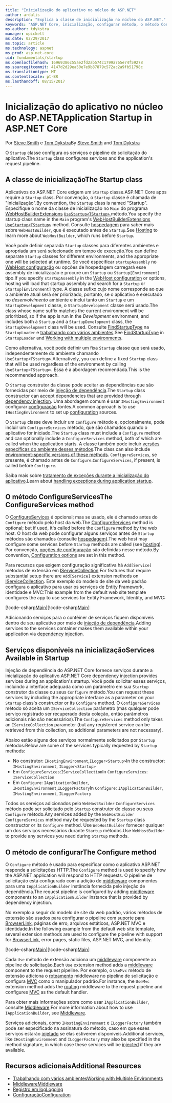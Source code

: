 ```yaml
---
title: "Inicialização do aplicativo no núcleo do ASP.NET"
author: ardalis
description: "Explica a classe de inicialização no núcleo do ASP.NET."
keywords: "ASP.NET Core, inicialização, configurar método, o método ConfigureServices"
ms.author: tdykstra
manager: wpickett
ms.date: 02/29/2017
ms.topic: article
ms.technology: aspnet
ms.prod: asp.net-core
uid: fundamentals/startup
ms.openlocfilehash: 16969386c55ae2fd2ab574c1799a765e74f59278
ms.sourcegitcommit: 4147d2d29ea50e7e9b87879c572ac2a9fb51798c
ms.translationtype: MT
ms.contentlocale: pt-BR
ms.lasthandoff: 08/15/2017
---
```

# <a name="application-startup-in-aspnet-core"></a><span data-ttu-id="72ea4-104">Inicialização do aplicativo no núcleo do ASP.NET</span><span class="sxs-lookup"><span data-stu-id="72ea4-104">Application Startup in ASP.NET Core</span></span>

<span data-ttu-id="72ea4-105">Por [Steve Smith](http://ardalis.com) e [Tom Dykstra](https://github.com/tdykstra/)</span><span class="sxs-lookup"><span data-stu-id="72ea4-105">By [Steve Smith](http://ardalis.com) and [Tom Dykstra](https://github.com/tdykstra/)</span></span>

<span data-ttu-id="72ea4-106">O `Startup` classe configura os serviços e pipeline de solicitação do aplicativo.</span><span class="sxs-lookup"><span data-stu-id="72ea4-106">The `Startup` class configures services and the application's request pipeline.</span></span> 

## <a name="the-startup-class"></a><span data-ttu-id="72ea4-107">A classe de inicialização</span><span class="sxs-lookup"><span data-stu-id="72ea4-107">The Startup class</span></span>

<span data-ttu-id="72ea4-108">Aplicativos do ASP.NET Core exigem um `Startup` classe.</span><span class="sxs-lookup"><span data-stu-id="72ea4-108">ASP.NET Core apps require a `Startup` class.</span></span> <span data-ttu-id="72ea4-109">Por convenção, o `Startup` classe é chamada de "Inicialização".</span><span class="sxs-lookup"><span data-stu-id="72ea4-109">By convention, the `Startup` class is named "Startup".</span></span> <span data-ttu-id="72ea4-110">Especifique o nome da classe de inicialização no `Main` do programa [WebHostBuilderExtensions](https://docs.microsoft.com/aspnet/core/api/microsoft.aspnetcore.hosting.webhostbuilderextensions) [ `UseStartup<TStartup>` ](https://docs.microsoft.com/aspnet/core/api/microsoft.aspnetcore.hosting.webhostbuilderextensions#Microsoft_AspNetCore_Hosting_WebHostBuilderExtensions_UseStartup__1_Microsoft_AspNetCore_Hosting_IWebHostBuilder_) método.</span><span class="sxs-lookup"><span data-stu-id="72ea4-110">You specify the startup class name in the `Main` program's [WebHostBuilderExtensions](https://docs.microsoft.com/aspnet/core/api/microsoft.aspnetcore.hosting.webhostbuilderextensions) [`UseStartup<TStartup>`](https://docs.microsoft.com/aspnet/core/api/microsoft.aspnetcore.hosting.webhostbuilderextensions#Microsoft_AspNetCore_Hosting_WebHostBuilderExtensions_UseStartup__1_Microsoft_AspNetCore_Hosting_IWebHostBuilder_) method.</span></span> <span data-ttu-id="72ea4-111">Consulte [hospedagem](xref:fundamentals/hosting) para saber mais sobre `WebHostBuilder`, que é executado antes de `Startup`.</span><span class="sxs-lookup"><span data-stu-id="72ea4-111">See [Hosting](xref:fundamentals/hosting) to learn more about `WebHostBuilder`, which runs before `Startup`.</span></span>

<span data-ttu-id="72ea4-112">Você pode definir separada `Startup` classes para diferentes ambientes e apropriada um será selecionado em tempo de execução.</span><span class="sxs-lookup"><span data-stu-id="72ea4-112">You can define separate `Startup` classes for different environments, and the appropriate one will be selected at runtime.</span></span> <span data-ttu-id="72ea4-113">Se você especificar `startupAssembly` no [WebHost configuração](https://docs.microsoft.com/en-us/aspnet/core/fundamentals/hosting?tabs=aspnetcore2x#configuring-a-host) ou opções de hospedagem carregará esse assembly de inicialização e procure um `Startup` ou `Startup[Environment]` tipo.</span><span class="sxs-lookup"><span data-stu-id="72ea4-113">If you specify `startupAssembly` in the [WebHost configuration](https://docs.microsoft.com/en-us/aspnet/core/fundamentals/hosting?tabs=aspnetcore2x#configuring-a-host) or options, hosting will load that startup assembly and search for a `Startup` or `Startup[Environment]` type.</span></span> <span data-ttu-id="72ea4-114">A classe sufixo cujo nome corresponde ao que o ambiente atual será ser priorizado, portanto, se o aplicativo é executado no *desenvolvimento* ambiente e inclui tanto um `Startup` e um `StartupDevelopment` classe, o `StartupDevelopment` classe será usado.</span><span class="sxs-lookup"><span data-stu-id="72ea4-114">The class whose name suffix matches the current environment will be prioritized, so if the app is run in the *Development* environment, and includes both a `Startup` and a `StartupDevelopment` class, the `StartupDevelopment` class will be used.</span></span> <span data-ttu-id="72ea4-115">Consulte [FindStartupType](https://github.com/aspnet/Hosting/blob/rel/1.1.0/src/Microsoft.AspNetCore.Hosting/Internal/StartupLoader.cs) na `StartupLoader` e [trabalhando com vários ambientes](environments.md#startup-conventions).</span><span class="sxs-lookup"><span data-stu-id="72ea4-115">See [FindStartupType](https://github.com/aspnet/Hosting/blob/rel/1.1.0/src/Microsoft.AspNetCore.Hosting/Internal/StartupLoader.cs) in `StartupLoader` and [Working with multiple environments](environments.md#startup-conventions).</span></span>

<span data-ttu-id="72ea4-116">Como alternativa, você pode definir um fixa `Startup` classe que será usado, independentemente do ambiente chamando `UseStartup<TStartup>`.</span><span class="sxs-lookup"><span data-stu-id="72ea4-116">Alternatively, you can define a fixed `Startup` class that will be used regardless of the environment by calling `UseStartup<TStartup>`.</span></span> <span data-ttu-id="72ea4-117">Essa é a abordagem recomendada.</span><span class="sxs-lookup"><span data-stu-id="72ea4-117">This is the recommended approach.</span></span>

<span data-ttu-id="72ea4-118">O `Startup` construtor da classe pode aceitar as dependências que são fornecidas por meio de [injeção de dependência](xref:fundamentals/dependency-injection).</span><span class="sxs-lookup"><span data-stu-id="72ea4-118">The `Startup` class constructor can accept dependencies that are provided through [dependency injection](xref:fundamentals/dependency-injection).</span></span> <span data-ttu-id="72ea4-119">Uma abordagem comum é usar `IHostingEnvironment` configurar [configuração](xref:fundamentals/configuration) fontes.</span><span class="sxs-lookup"><span data-stu-id="72ea4-119">A common approach is to use `IHostingEnvironment` to set up [configuration](xref:fundamentals/configuration) sources.</span></span>

<span data-ttu-id="72ea4-120">O `Startup` classe deve incluir um `Configure` método e, opcionalmente, pode incluir um `ConfigureServices` método, que são chamados quando o aplicativo for iniciado.</span><span class="sxs-lookup"><span data-stu-id="72ea4-120">The `Startup` class must include a `Configure` method and can optionally include a `ConfigureServices` method, both of which are called when the application starts.</span></span> <span data-ttu-id="72ea4-121">A classe também pode incluir [versões específicas do ambiente desses métodos](xref:fundamentals/environments#startup-conventions).</span><span class="sxs-lookup"><span data-stu-id="72ea4-121">The class can also include [environment-specific versions of these methods](xref:fundamentals/environments#startup-conventions).</span></span> <span data-ttu-id="72ea4-122">`ConfigureServices`, se presente, é chamado antes de `Configure`.</span><span class="sxs-lookup"><span data-stu-id="72ea4-122">`ConfigureServices`, if present, is called before `Configure`.</span></span>

<span data-ttu-id="72ea4-123">Saiba mais sobre [tratamento de exceções durante a inicialização do aplicativo](xref:fundamentals/error-handling#startup-exception-handling).</span><span class="sxs-lookup"><span data-stu-id="72ea4-123">Learn about [handling exceptions during application startup](xref:fundamentals/error-handling#startup-exception-handling).</span></span>

## <a name="the-configureservices-method"></a><span data-ttu-id="72ea4-124">O método ConfigureServices</span><span class="sxs-lookup"><span data-stu-id="72ea4-124">The ConfigureServices method</span></span>

<span data-ttu-id="72ea4-125">O [ConfigureServices](https://docs.microsoft.com/en-us/aspnet/core/api/microsoft.aspnetcore.hosting.startupbase#Microsoft_AspNetCore_Hosting_StartupBase_ConfigureServices_Microsoft_Extensions_DependencyInjection_IServiceCollection_) é opcional; mas se usado, ele é chamado antes do `Configure` método pelo host da web.</span><span class="sxs-lookup"><span data-stu-id="72ea4-125">The [ConfigureServices](https://docs.microsoft.com/en-us/aspnet/core/api/microsoft.aspnetcore.hosting.startupbase#Microsoft_AspNetCore_Hosting_StartupBase_ConfigureServices_Microsoft_Extensions_DependencyInjection_IServiceCollection_) method is optional; but if used, it's called before the `Configure` method by the web host.</span></span> <span data-ttu-id="72ea4-126">O host da web pode configurar alguns serviços antes de ``Startup`` métodos são chamados (consulte [hospedagem](xref:fundamentals/hosting)).</span><span class="sxs-lookup"><span data-stu-id="72ea4-126">The web host may configure some services before ``Startup`` methods are called (see [hosting](xref:fundamentals/hosting)).</span></span> <span data-ttu-id="72ea4-127">Por convenção, [opções de configuração](xref:fundamentals/configuration) são definidas nesse método.</span><span class="sxs-lookup"><span data-stu-id="72ea4-127">By convention, [Configuration options](xref:fundamentals/configuration) are set in this method.</span></span>

<span data-ttu-id="72ea4-128">Para recursos que exigem configuração significativa há `Add[Service]` métodos de extensão em [IServiceCollection](https://docs.microsoft.com/en-us/aspnet/core/api/microsoft.extensions.dependencyinjection.iservicecollection).</span><span class="sxs-lookup"><span data-stu-id="72ea4-128">For features that require substantial setup there are `Add[Service]` extension methods on [IServiceCollection](https://docs.microsoft.com/en-us/aspnet/core/api/microsoft.extensions.dependencyinjection.iservicecollection).</span></span> <span data-ttu-id="72ea4-129">Este exemplo do modelo de site da web padrão configura o aplicativo para usar os serviços de Entity Framework, identidade e MVC:</span><span class="sxs-lookup"><span data-stu-id="72ea4-129">This example from the default web site template configures the app to use services for Entity Framework, Identity, and MVC:</span></span>

<span data-ttu-id="72ea4-130">[!code-csharp[Main](../common/samples/WebApplication1/Startup.cs?highlight=4,7,11&start=40&end=55)]</span><span class="sxs-lookup"><span data-stu-id="72ea4-130">[!code-csharp[Main](../common/samples/WebApplication1/Startup.cs?highlight=4,7,11&start=40&end=55)]</span></span>

<span data-ttu-id="72ea4-131">Adicionando serviços para o contêiner de serviços fiquem disponíveis dentro de seu aplicativo por meio de [injeção de dependência](xref:fundamentals/dependency-injection).</span><span class="sxs-lookup"><span data-stu-id="72ea4-131">Adding services to the services container makes them available within your application via [dependency injection](xref:fundamentals/dependency-injection).</span></span>

## <a name="services-available-in-startup"></a><span data-ttu-id="72ea4-132">Serviços disponíveis na inicialização</span><span class="sxs-lookup"><span data-stu-id="72ea4-132">Services Available in Startup</span></span>

<span data-ttu-id="72ea4-133">Injeção de dependência do ASP.NET Core fornece serviços durante a inicialização do aplicativo.</span><span class="sxs-lookup"><span data-stu-id="72ea4-133">ASP.NET Core dependency injection provides services during an application's startup.</span></span> <span data-ttu-id="72ea4-134">Você pode solicitar esses serviços, incluindo a interface adequada como um parâmetro em sua `Startup` construtor da classe ou seus `Configure` método.</span><span class="sxs-lookup"><span data-stu-id="72ea4-134">You can request these services by including the appropriate interface as a parameter on your `Startup` class's constructor or its `Configure` method.</span></span> <span data-ttu-id="72ea4-135">O `ConfigureServices` método só aceita um `IServiceCollection` parâmetro (mas qualquer pode serviço registrado ser recuperado desta coleção, então parâmetros adicionais não são necessários).</span><span class="sxs-lookup"><span data-stu-id="72ea4-135">The `ConfigureServices` method only takes an `IServiceCollection` parameter (but any registered service can be retrieved from this collection, so additional parameters are not necessary).</span></span>

<span data-ttu-id="72ea4-136">Abaixo estão alguns dos serviços normalmente solicitados por `Startup` métodos:</span><span class="sxs-lookup"><span data-stu-id="72ea4-136">Below are some of the services typically requested by `Startup` methods:</span></span>

* <span data-ttu-id="72ea4-137">No construtor: `IHostingEnvironment`,`ILogger<Startup>`</span><span class="sxs-lookup"><span data-stu-id="72ea4-137">In the constructor:  `IHostingEnvironment`, `ILogger<Startup>`</span></span>
* <span data-ttu-id="72ea4-138">Em `ConfigureServices`:`IServiceCollection`</span><span class="sxs-lookup"><span data-stu-id="72ea4-138">In `ConfigureServices`:  `IServiceCollection`</span></span>
* <span data-ttu-id="72ea4-139">Em `Configure`: `IApplicationBuilder`, `IHostingEnvironment`,`ILoggerFactory`</span><span class="sxs-lookup"><span data-stu-id="72ea4-139">In `Configure`:  `IApplicationBuilder`, `IHostingEnvironment`, `ILoggerFactory`</span></span>

<span data-ttu-id="72ea4-140">Todos os serviços adicionados pelo ``WebHostBuilder`` ``ConfigureServices`` método pode ser solicitado pelo ``Startup`` construtor de classe ou seus ``Configure`` método.</span><span class="sxs-lookup"><span data-stu-id="72ea4-140">Any services added by the ``WebHostBuilder`` ``ConfigureServices`` method may be requested by the ``Startup`` class constructor or its ``Configure`` method.</span></span> <span data-ttu-id="72ea4-141">Use `WebHostBuilder` fornecer qualquer um dos serviços necessários durante `Startup` métodos.</span><span class="sxs-lookup"><span data-stu-id="72ea4-141">Use `WebHostBuilder` to provide any services you need during `Startup` methods.</span></span>

## <a name="the-configure-method"></a><span data-ttu-id="72ea4-142">O método de configurar</span><span class="sxs-lookup"><span data-stu-id="72ea4-142">The Configure method</span></span>

<span data-ttu-id="72ea4-143">O `Configure` método é usado para especificar como o aplicativo ASP.NET responde a solicitações HTTP.</span><span class="sxs-lookup"><span data-stu-id="72ea4-143">The `Configure` method is used to specify how the ASP.NET application will respond to HTTP requests.</span></span> <span data-ttu-id="72ea4-144">O pipeline de solicitação está configurado com a adição de [middleware](middleware.md) componentes para uma `IApplicationBuilder` instância fornecida pelo injeção de dependência.</span><span class="sxs-lookup"><span data-stu-id="72ea4-144">The request pipeline is configured by adding [middleware](middleware.md) components to an `IApplicationBuilder` instance that is provided by dependency injection.</span></span>

<span data-ttu-id="72ea4-145">No exemplo a seguir do modelo de site da web padrão, vários métodos de extensão são usados para configurar o pipeline com suporte para [BrowserLink](http://vswebessentials.com/features/browserlink), páginas de erro, arquivos estáticos, ASP.NET MVC e identidade.</span><span class="sxs-lookup"><span data-stu-id="72ea4-145">In the following example from the default web site template, several extension methods are used to configure the pipeline with support for [BrowserLink](http://vswebessentials.com/features/browserlink), error pages, static files, ASP.NET MVC, and Identity.</span></span>

<span data-ttu-id="72ea4-146">[!code-csharp[Main](../common/samples/WebApplication1/Startup.cs?highlight=8,9,10,14,17,19,21&start=58&end=84)]</span><span class="sxs-lookup"><span data-stu-id="72ea4-146">[!code-csharp[Main](../common/samples/WebApplication1/Startup.cs?highlight=8,9,10,14,17,19,21&start=58&end=84)]</span></span>

<span data-ttu-id="72ea4-147">Cada `Use` método de extensão adiciona um [middleware](xref:fundamentals/middleware) componente ao pipeline de solicitação.</span><span class="sxs-lookup"><span data-stu-id="72ea4-147">Each `Use` extension method adds a [middleware](xref:fundamentals/middleware) component to the request pipeline.</span></span> <span data-ttu-id="72ea4-148">Por exemplo, o `UseMvc` método de extensão adiciona o [roteamento](routing.md) middleware no pipeline de solicitação e configura [MVC](xref:mvc/overview) como o manipulador padrão.</span><span class="sxs-lookup"><span data-stu-id="72ea4-148">For instance, the `UseMvc` extension method adds the [routing](routing.md) middleware to the request pipeline and configures [MVC](xref:mvc/overview) as the default handler.</span></span>

<span data-ttu-id="72ea4-149">Para obter mais informações sobre como usar `IApplicationBuilder`, consulte [Middleware](xref:fundamentals/middleware).</span><span class="sxs-lookup"><span data-stu-id="72ea4-149">For more information about how to use `IApplicationBuilder`, see [Middleware](xref:fundamentals/middleware).</span></span>

<span data-ttu-id="72ea4-150">Serviços adicionais, como `IHostingEnvironment` e `ILoggerFactory` também pode ser especificado na assinatura do método, caso em que esses serviços estarão [injetado](dependency-injection.md) se elas estiverem disponíveis.</span><span class="sxs-lookup"><span data-stu-id="72ea4-150">Additional services, like `IHostingEnvironment` and `ILoggerFactory` may also be specified in the method signature, in which case these services will be [injected](dependency-injection.md) if they are available.</span></span> 

## <a name="additional-resources"></a><span data-ttu-id="72ea4-151">Recursos adicionais</span><span class="sxs-lookup"><span data-stu-id="72ea4-151">Additional Resources</span></span>

* [<span data-ttu-id="72ea4-152">Trabalhando com vários ambientes</span><span class="sxs-lookup"><span data-stu-id="72ea4-152">Working with Multiple Environments</span></span>](xref:fundamentals/environments)
* [<span data-ttu-id="72ea4-153">Middleware</span><span class="sxs-lookup"><span data-stu-id="72ea4-153">Middleware</span></span>](xref:fundamentals/middleware)
* [<span data-ttu-id="72ea4-154">Registro em log</span><span class="sxs-lookup"><span data-stu-id="72ea4-154">Logging</span></span>](xref:fundamentals/logging)
* [<span data-ttu-id="72ea4-155">Configuração</span><span class="sxs-lookup"><span data-stu-id="72ea4-155">Configuration</span></span>](xref:fundamentals/configuration)
